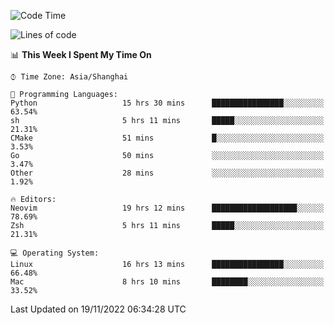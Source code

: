 <!--START_SECTION:waka-->
![Code Time](http://img.shields.io/badge/Code%20Time-999%20hrs%2052%20mins-blue)

![Lines of code](https://img.shields.io/badge/From%20Hello%20World%20I%27ve%20Written-24%20Thousand%20lines%20of%20code-blue)

📊 **This Week I Spent My Time On** 

```text
⌚︎ Time Zone: Asia/Shanghai

💬 Programming Languages: 
Python                   15 hrs 30 mins      ████████████████░░░░░░░░░   63.54% 
sh                       5 hrs 11 mins       █████░░░░░░░░░░░░░░░░░░░░   21.31% 
CMake                    51 mins             █░░░░░░░░░░░░░░░░░░░░░░░░   3.53% 
Go                       50 mins             ░░░░░░░░░░░░░░░░░░░░░░░░░   3.47% 
Other                    28 mins             ░░░░░░░░░░░░░░░░░░░░░░░░░   1.92%

🔥 Editors: 
Neovim                   19 hrs 12 mins      ███████████████████░░░░░░   78.69% 
Zsh                      5 hrs 11 mins       █████░░░░░░░░░░░░░░░░░░░░   21.31%

💻 Operating System: 
Linux                    16 hrs 13 mins      ████████████████░░░░░░░░░   66.48% 
Mac                      8 hrs 10 mins       ████████░░░░░░░░░░░░░░░░░   33.52%

```


 Last Updated on 19/11/2022 06:34:28 UTC
<!--END_SECTION:waka-->
